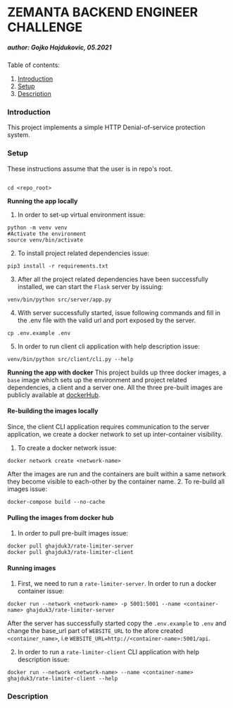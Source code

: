 # ZEMANTA BACKEND ENGINEER CHALLENGE
##### author: Gojko Hajdukovic, 05.2021

Table of contents:
1. [Introduction](#introduction)
2. [Setup](#setup)
3. [Description](#setup)

<a name="introduction"></a>
### Introduction
This project implements a simple HTTP Denial-of-service protection system.


<a name="setup"></a>
### Setup
These instructions assume that the user is in repo's root.
```shell script

cd <repo_root>
```

**Running the app locally**
1. In order to set-up virtual environment issue:
```shell script
python -m venv venv
#Activate the environment
source venv/bin/activate
```
2. To install project related dependencies issue:
```shell script
pip3 install -r requirements.txt
```
3. After all the project related dependencies have been successfully installed, we can start the `Flask` server by issuing:
```shell script
venv/bin/python src/server/app.py
```
4. With server successfully started, issue following commands and fill in the .env file with the valid url and port exposed by the server.
```shell script
cp .env.example .env
```
5. In order to run client cli application with help description issue:
```shell script
venv/bin/python src/client/cli.py --help
```

**Running the app with docker**
This project builds up three docker images, a `base` image which sets up the environment and project related dependencies, a client and a server one.
All the three pre-built images are publicly available at [dockerHub](https://hub.docker.com/u/ghajduk3).

#### Re-building the images locally 

Since, the client CLI application requires communication to the server application,
we create a docker network to set up inter-container visibility.
1. To create a docker network issue:
```shell script
docker network create <network-name>
```
After the images are run and the containers are built within a same network they become visible to each-other by the container name.
2. To re-build all images issue:
```shell script
docker-compose build --no-cache
```

#### Pulling the images from docker hub
1. In order to pull pre-built images issue:
```shell script
docker pull ghajduk3/rate-limiter-server
docker pull ghajduk3/rate-limiter-client
```

#### Running images
1. First, we need to run a `rate-limiter-server`. In order to run a docker container issue:
```shell script
docker run --network <network-name> -p 5001:5001 --name <container-name> ghajduk3/rate-limiter-server
```
After the server has successfully started copy the `.env.example` to `.env` and change the base_url part of `WEBSITE_URL` to the afore created `<container_name>`, i.e `WEBSITE_URL=http://<container-name>:5001/api`.

2. In order to run a `rate-limiter-client` CLI application with help description issue:
```shell script
docker run --network <network-name> --name <container-name> ghajduk3/rate-limiter-client --help
```
<a name="description"></a>
### Description


